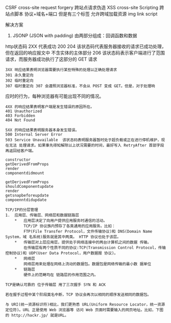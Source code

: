 CSRF cross-site request forgery 跨站点请求伪造
XSS cross-site Scripting 跨站点脚本
协议+域名+端口
但是有三个标签 允许跨域加载资源
img  link script 

解决方案
1.  JSONP (JSON with padding)
    由两部分组成：回调函数和数据

http状态码
    2XX 代表成功
    200 
    204 该状态码代表服务器接收的请求已成功处理，但在返回的响应报文中 不含实体的主体部分
    206 该状态码表示客户端进行了范围请求，而服务器成功执行了这部分的 GET 请求

    3XX 响应结果表明浏览器需要执行某些特殊的处理以正确处理请求
    301 永久重定向
    302 临时重定向
    307 临时重定向 307 会遵照浏览器标准，不会从 POST 变成 GET。但是，对于处理响
应时的行为，每种浏览器有可能出现不同的情况。

    4XX 的响应结果表明客户端是发生错误的原因所在。
    401 Unauthorized
    403 Forbidden
    404 Not Found

    5XX 的响应结果表明服务器本身发生错误。
    500 Internal Server Error
    503 Service Unavailable  该状态码表明服务器暂时处于超负载或正在进行停机维护，现在无法 处理请求。如果事先得知解除以上状况需要的时间，最好写入 RetryAfter 首部字段再返回给客户端。

    constructor
    getDerivedFromProps
    render
    componentdidmount

    getDerivedFromProps
    shouldComponentupdate
    render
    getsnapbeforeupdate
    compoenntdidupdate

    TCP/IP的分层管理
    1.  应用层、传输层、网络层和数据链路层
        *   应用层决定了向用户提供应用服务时通信的活动。
            TCP/IP 协议族内预存了各类通用的应用服务。比如：
            FTP(File Transfer Protocol，文件传输协议)和 DNS(Domain Name System，域 名系统)服务就是其中两类。 HTTP 协议也处于该层。
        *   传输层对上层应用层，提供处于网络连接中的两台计算机之间的数据 传输。
            在传输层有两个性质不同的协议:TCP(Transmission Control Protocol，传输控制协议)和 UDP(User Data Protocol，用户数据报 协议)。    
        *   网络层
            网络层用来处理在网络上流动的数据包。数据包是网络传输的最小数 据单位
        *   链路层
            硬件上的范畴均在 链路层的作用范围之内。

    TCP是确认可靠的 位于传输层 用了三次握手 SYN 和 ACK   

    若在握手过程中某个阶段莫名中断，TCP 协议会再次以相同的顺序发送相同的数据包。

    与 URI(统一资源标识符)相比，我们更熟悉 URL(Uniform Resource Locator，统一资源定位符)。URL 正是使用 Web 浏览器等 访问 Web 页面时需要输入的网页地址。比如，下图的 http://hackr.jp/ 就是URL。




